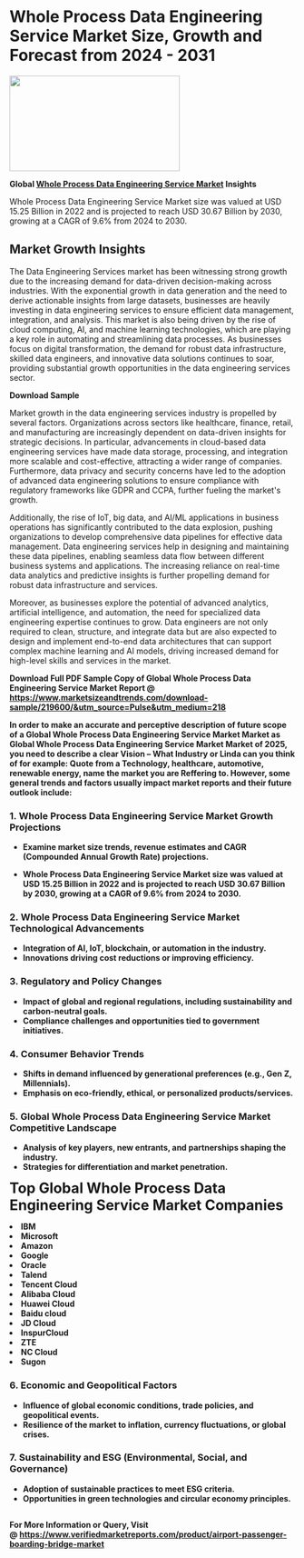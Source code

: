 <H1>Whole Process Data Engineering Service Market Size, Growth and Forecast from 2024 - 2031</H1><img class="aligncenter size-medium wp-image-584254" src="https://thirdeyenews.in/wp-content/uploads/2024/09/Global-Market-Research-300x168.jpeg" alt="" width="300" height="168" /><p><strong>Global&nbsp;<a href="https://www.marketsizeandtrends.com/download-sample/219600/&amp;utm_source=Pulse&amp;utm_medium=218">Whole Process Data Engineering Service Market</a> Insights</strong></p><p>Whole Process Data Engineering Service Market size was valued at USD 15.25 Billion in 2022 and is projected to reach USD 30.67 Billion by 2030, growing at a CAGR of 9.6% from 2024 to 2030.</p><p><h2>Market Growth Insights</h2> <p>The Data Engineering Services market has been witnessing strong growth due to the increasing demand for data-driven decision-making across industries. With the exponential growth in data generation and the need to derive actionable insights from large datasets, businesses are heavily investing in data engineering services to ensure efficient data management, integration, and analysis. This market is also being driven by the rise of cloud computing, AI, and machine learning technologies, which are playing a key role in automating and streamlining data processes. As businesses focus on digital transformation, the demand for robust data infrastructure, skilled data engineers, and innovative data solutions continues to soar, providing substantial growth opportunities in the data engineering services sector.</p> <p><strong>Download Sample</strong></p> <p>Market growth in the data engineering services industry is propelled by several factors. Organizations across sectors like healthcare, finance, retail, and manufacturing are increasingly dependent on data-driven insights for strategic decisions. In particular, advancements in cloud-based data engineering services have made data storage, processing, and integration more scalable and cost-effective, attracting a wider range of companies. Furthermore, data privacy and security concerns have led to the adoption of advanced data engineering solutions to ensure compliance with regulatory frameworks like GDPR and CCPA, further fueling the market's growth.</p> <p>Additionally, the rise of IoT, big data, and AI/ML applications in business operations has significantly contributed to the data explosion, pushing organizations to develop comprehensive data pipelines for effective data management. Data engineering services help in designing and maintaining these data pipelines, enabling seamless data flow between different business systems and applications. The increasing reliance on real-time data analytics and predictive insights is further propelling demand for robust data infrastructure and services.</p> <p>Moreover, as businesses explore the potential of advanced analytics, artificial intelligence, and automation, the need for specialized data engineering expertise continues to grow. Data engineers are not only required to clean, structure, and integrate data but are also expected to design and implement end-to-end data architectures that can support complex machine learning and AI models, driving increased demand for high-level skills and services in the market.</p> <p><strong></p><p><span class=""><strong>Download Full PDF Sample Copy of Global Whole Process Data Engineering Service Market Report</strong> @ <a href="https://www.marketsizeandtrends.com/download-sample/219600/&amp;utm_source=Pulse&amp;utm_medium=218" target="_blank">https://www.marketsizeandtrends.com/download-sample/219600/&amp;utm_source=Pulse&amp;utm_medium=218</a></span></p><p>In order to make an accurate and perceptive description of future scope of a Global&nbsp;Whole Process Data Engineering Service Market Market as Global&nbsp;Whole Process Data Engineering Service Market Market of 2025, you need to describe a clear Vision &ndash; What Industry or Linda can you think of for example: Quote from a Technology, healthcare, automotive, renewable energy, name the market you are Reffering to. However, some general trends and factors usually impact market reports and their future outlook include:</p><h3>1.&nbsp;<strong>Whole Process Data Engineering Service Market Growth Projections</strong></h3><ul><li>Examine market size trends, revenue estimates and CAGR (Compounded Annual Growth Rate) projections.</li><li><p>Whole Process Data Engineering Service Market size was valued at USD 15.25 Billion in 2022 and is projected to reach USD 30.67 Billion by 2030, growing at a CAGR of 9.6% from 2024 to 2030.</p></li></ul><h3>2.&nbsp;<strong>Whole Process Data Engineering Service Market Technological Advancements</strong></h3><ul><li>Integration of AI, IoT, blockchain, or automation in the industry.</li><li>Innovations driving cost reductions or improving efficiency.</li></ul><h3>3.&nbsp;<strong>Regulatory and Policy Changes</strong></h3><ul><li>Impact of global and regional regulations, including sustainability and carbon-neutral goals.</li><li>Compliance challenges and opportunities tied to government initiatives.</li></ul><h3>4.&nbsp;<strong>Consumer Behavior Trends</strong></h3><ul><li>Shifts in demand influenced by generational preferences (e.g., Gen Z, Millennials).</li><li>Emphasis on eco-friendly, ethical, or personalized products/services.</li></ul><h3>5.&nbsp;<strong>Global Whole Process Data Engineering Service Market Competitive Landscape</strong></h3><ul><li>Analysis of key players, new entrants, and partnerships shaping the industry.</li><li>Strategies for differentiation and market penetration.</li></ul><p data-pm-slice="1 1 []"><span style="color: inherit; font-family: inherit; font-size: 25px;">Top Global Whole Process Data Engineering Service Market Companies</span></p><div class="" data-test-id=""><p><li>IBM</li><li> Microsoft</li><li> Amazon</li><li> Google</li><li> Oracle</li><li> Talend</li><li> Tencent Cloud</li><li> Alibaba Cloud</li><li> Huawei Cloud</li><li> Baidu cloud</li><li> JD Cloud</li><li> InspurCloud</li><li> ZTE</li><li> NC Cloud</li><li> Sugon</li></p></div><h3>6.&nbsp;<strong>Economic and Geopolitical Factors</strong></h3><ul><li>Influence of global economic conditions, trade policies, and geopolitical events.</li><li>Resilience of the market to inflation, currency fluctuations, or global crises.</li></ul><h3>7.&nbsp;<strong>Sustainability and ESG (Environmental, Social, and Governance)</strong></h3><ul><li>Adoption of sustainable practices to meet ESG criteria.</li><li>Opportunities in green technologies and circular economy principles.</li></ul><h2><strong style="font-size: 14px;">For More Information or Query, Visit @&nbsp;</strong><a style="background-color: #ffffff; font-size: 14px;" href="https://www.marketsizeandtrends.com/report/whole-process-data-engineering-service-market/" target="_blank">https://www.verifiedmarketreports.com/product/airport-passenger-boarding-bridge-market</a></h2>
